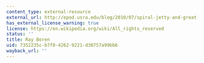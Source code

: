 ```yaml
---
content_type: external-resource
external_url: http://epod.usra.edu/blog/2010/07/spiral-jetty-and-great-salt-lake.html
has_external_license_warning: true
license: https://en.wikipedia.org/wiki/All_rights_reserved
status: ''
title: Ray Boren
uid: 7352235c-b7f0-4262-9221-d30757a99bb6
wayback_url: ''
---
```

